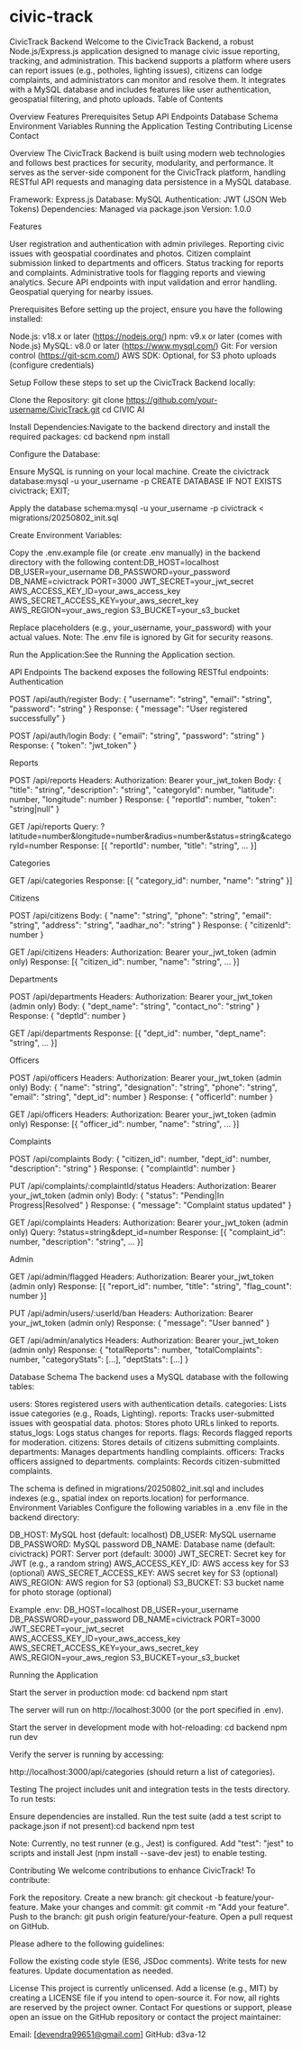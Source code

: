# civic-track
CivicTrack Backend
Welcome to the CivicTrack Backend, a robust Node.js/Express.js application designed to manage civic issue reporting, tracking, and administration. This backend supports a platform where users can report issues (e.g., potholes, lighting issues), citizens can lodge complaints, and administrators can monitor and resolve them. It integrates with a MySQL database and includes features like user authentication, geospatial filtering, and photo uploads.
Table of Contents

Overview
Features
Prerequisites
Setup
API Endpoints
Database Schema
Environment Variables
Running the Application
Testing
Contributing
License
Contact

Overview
The CivicTrack Backend is built using modern web technologies and follows best practices for security, modularity, and performance. It serves as the server-side component for the CivicTrack platform, handling RESTful API requests and managing data persistence in a MySQL database.

Framework: Express.js
Database: MySQL
Authentication: JWT (JSON Web Tokens)
Dependencies: Managed via package.json
Version: 1.0.0

Features

User registration and authentication with admin privileges.
Reporting civic issues with geospatial coordinates and photos.
Citizen complaint submission linked to departments and officers.
Status tracking for reports and complaints.
Administrative tools for flagging reports and viewing analytics.
Secure API endpoints with input validation and error handling.
Geospatial querying for nearby issues.

Prerequisites
Before setting up the project, ensure you have the following installed:

Node.js: v18.x or later (https://nodejs.org/)
npm: v9.x or later (comes with Node.js)
MySQL: v8.0 or later (https://www.mysql.com/)
Git: For version control (https://git-scm.com/)
AWS SDK: Optional, for S3 photo uploads (configure credentials)

Setup
Follow these steps to set up the CivicTrack Backend locally:

Clone the Repository:
git clone https://github.com/your-username/CivicTrack.git
cd CIVIC AI


Install Dependencies:Navigate to the backend directory and install the required packages:
cd backend
npm install


Configure the Database:

Ensure MySQL is running on your local machine.
Create the civictrack database:mysql -u your_username -p
CREATE DATABASE IF NOT EXISTS civictrack;
EXIT;


Apply the database schema:mysql -u your_username -p civictrack < migrations/20250802_init.sql




Create Environment Variables:

Copy the .env.example file (or create .env manually) in the backend directory with the following content:DB_HOST=localhost
DB_USER=your_username
DB_PASSWORD=your_password
DB_NAME=civictrack
PORT=3000
JWT_SECRET=your_jwt_secret
AWS_ACCESS_KEY_ID=your_aws_access_key
AWS_SECRET_ACCESS_KEY=your_aws_secret_key
AWS_REGION=your_aws_region
S3_BUCKET=your_s3_bucket


Replace placeholders (e.g., your_username, your_password) with your actual values.
Note: The .env file is ignored by Git for security reasons.


Run the Application:See the Running the Application section.


API Endpoints
The backend exposes the following RESTful endpoints:
Authentication

POST /api/auth/register
Body: { "username": "string", "email": "string", "password": "string" }
Response: { "message": "User registered successfully" }


POST /api/auth/login
Body: { "email": "string", "password": "string" }
Response: { "token": "jwt_token" }



Reports

POST /api/reports
Headers: Authorization: Bearer your_jwt_token
Body: { "title": "string", "description": "string", "categoryId": number, "latitude": number, "longitude": number }
Response: { "reportId": number, "token": "string|null" }


GET /api/reports
Query: ?latitude=number&longitude=number&radius=number&status=string&categoryId=number
Response: [{ "reportId": number, "title": "string", ... }]



Categories

GET /api/categories
Response: [{ "category_id": number, "name": "string" }]



Citizens

POST /api/citizens
Body: { "name": "string", "phone": "string", "email": "string", "address": "string", "aadhar_no": "string" }
Response: { "citizenId": number }


GET /api/citizens
Headers: Authorization: Bearer your_jwt_token (admin only)
Response: [{ "citizen_id": number, "name": "string", ... }]



Departments

POST /api/departments
Headers: Authorization: Bearer your_jwt_token (admin only)
Body: { "dept_name": "string", "contact_no": "string" }
Response: { "deptId": number }


GET /api/departments
Response: [{ "dept_id": number, "dept_name": "string", ... }]



Officers

POST /api/officers
Headers: Authorization: Bearer your_jwt_token (admin only)
Body: { "name": "string", "designation": "string", "phone": "string", "email": "string", "dept_id": number }
Response: { "officerId": number }


GET /api/officers
Headers: Authorization: Bearer your_jwt_token (admin only)
Response: [{ "officer_id": number, "name": "string", ... }]



Complaints

POST /api/complaints
Body: { "citizen_id": number, "dept_id": number, "description": "string" }
Response: { "complaintId": number }


PUT /api/complaints/:complaintId/status
Headers: Authorization: Bearer your_jwt_token (admin only)
Body: { "status": "Pending|In Progress|Resolved" }
Response: { "message": "Complaint status updated" }


GET /api/complaints
Headers: Authorization: Bearer your_jwt_token (admin only)
Query: ?status=string&dept_id=number
Response: [{ "complaint_id": number, "description": "string", ... }]



Admin

GET /api/admin/flagged
Headers: Authorization: Bearer your_jwt_token (admin only)
Response: [{ "report_id": number, "title": "string", "flag_count": number }]


PUT /api/admin/users/:userId/ban
Headers: Authorization: Bearer your_jwt_token (admin only)
Response: { "message": "User banned" }


GET /api/admin/analytics
Headers: Authorization: Bearer your_jwt_token (admin only)
Response: { "totalReports": number, "totalComplaints": number, "categoryStats": [...], "deptStats": [...] }



Database Schema
The backend uses a MySQL database with the following tables:

users: Stores registered users with authentication details.
categories: Lists issue categories (e.g., Roads, Lighting).
reports: Tracks user-submitted issues with geospatial data.
photos: Stores photo URLs linked to reports.
status_logs: Logs status changes for reports.
flags: Records flagged reports for moderation.
citizens: Stores details of citizens submitting complaints.
departments: Manages departments handling complaints.
officers: Tracks officers assigned to departments.
complaints: Records citizen-submitted complaints.

The schema is defined in migrations/20250802_init.sql and includes indexes (e.g., spatial index on reports.location) for performance.
Environment Variables
Configure the following variables in a .env file in the backend directory:

DB_HOST: MySQL host (default: localhost)
DB_USER: MySQL username
DB_PASSWORD: MySQL password
DB_NAME: Database name (default: civictrack)
PORT: Server port (default: 3000)
JWT_SECRET: Secret key for JWT (e.g., a random string)
AWS_ACCESS_KEY_ID: AWS access key for S3 (optional)
AWS_SECRET_ACCESS_KEY: AWS secret key for S3 (optional)
AWS_REGION: AWS region for S3 (optional)
S3_BUCKET: S3 bucket name for photo storage (optional)

Example .env:
DB_HOST=localhost
DB_USER=your_username
DB_PASSWORD=your_password
DB_NAME=civictrack
PORT=3000
JWT_SECRET=your_jwt_secret
AWS_ACCESS_KEY_ID=your_aws_access_key
AWS_SECRET_ACCESS_KEY=your_aws_secret_key
AWS_REGION=your_aws_region
S3_BUCKET=your_s3_bucket

Running the Application

Start the server in production mode:
cd backend
npm start


The server will run on http://localhost:3000 (or the port specified in .env).


Start the server in development mode with hot-reloading:
cd backend
npm run dev


Verify the server is running by accessing:

http://localhost:3000/api/categories (should return a list of categories).



Testing
The project includes unit and integration tests in the tests directory. To run tests:

Ensure dependencies are installed.
Run the test suite (add a test script to package.json if not present):cd backend
npm test


Note: Currently, no test runner (e.g., Jest) is configured. Add "test": "jest" to scripts and install Jest (npm install --save-dev jest) to enable testing.



Contributing
We welcome contributions to enhance CivicTrack! To contribute:

Fork the repository.
Create a new branch: git checkout -b feature/your-feature.
Make your changes and commit: git commit -m "Add your feature".
Push to the branch: git push origin feature/your-feature.
Open a pull request on GitHub.

Please adhere to the following guidelines:

Follow the existing code style (ES6, JSDoc comments).
Write tests for new features.
Update documentation as needed.

License
This project is currently unlicensed. Add a license (e.g., MIT) by creating a LICENSE file if you intend to open-source it. For now, all rights are reserved by the project owner.
Contact
For questions or support, please open an issue on the GitHub repository or contact the project maintainer:

Email: [devendra99651@gmail.com] 
GitHub: d3va-12
